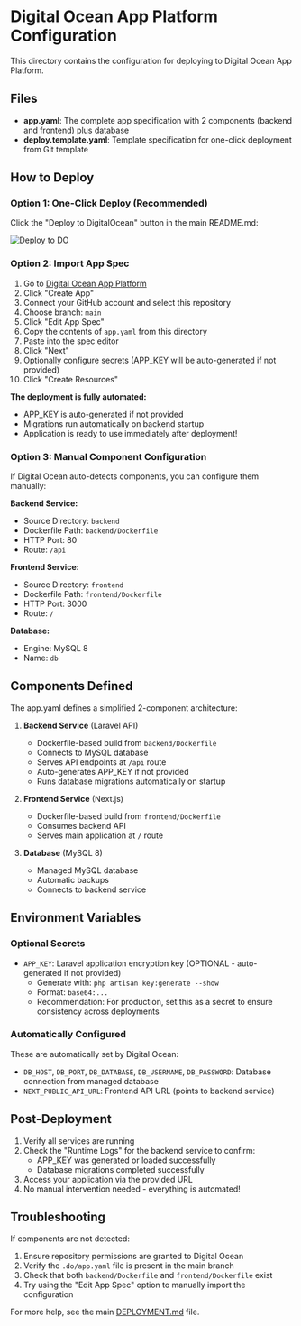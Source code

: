 # Digital Ocean App Platform Configuration

This directory contains the configuration for deploying to Digital Ocean App Platform.

## Files

- **app.yaml**: The complete app specification with 2 components (backend and frontend) plus database
- **deploy.template.yaml**: Template specification for one-click deployment from Git template

## How to Deploy

### Option 1: One-Click Deploy (Recommended)

Click the "Deploy to DigitalOcean" button in the main README.md:

[![Deploy to DO](https://www.deploytodo.com/do-btn-blue.svg)](https://cloud.digitalocean.com/apps/new?repo=https://github.com/somkheartk/admin-panel-laravel-tailwincss-nextjs-mui/tree/main)

### Option 2: Import App Spec

1. Go to [Digital Ocean App Platform](https://cloud.digitalocean.com/apps)
2. Click "Create App"
3. Connect your GitHub account and select this repository
4. Choose branch: `main`
5. Click "Edit App Spec"
6. Copy the contents of `app.yaml` from this directory
7. Paste into the spec editor
8. Click "Next"
9. Optionally configure secrets (APP_KEY will be auto-generated if not provided)
10. Click "Create Resources"

**The deployment is fully automated:**
- APP_KEY is auto-generated if not provided
- Migrations run automatically on backend startup
- Application is ready to use immediately after deployment!

### Option 3: Manual Component Configuration

If Digital Ocean auto-detects components, you can configure them manually:

**Backend Service:**
- Source Directory: `backend`
- Dockerfile Path: `backend/Dockerfile`
- HTTP Port: 80
- Route: `/api`

**Frontend Service:**
- Source Directory: `frontend`
- Dockerfile Path: `frontend/Dockerfile`
- HTTP Port: 3000
- Route: `/`

**Database:**
- Engine: MySQL 8
- Name: `db`

## Components Defined

The app.yaml defines a simplified 2-component architecture:

1. **Backend Service** (Laravel API)
   - Dockerfile-based build from `backend/Dockerfile`
   - Connects to MySQL database
   - Serves API endpoints at `/api` route
   - Auto-generates APP_KEY if not provided
   - Runs database migrations automatically on startup

2. **Frontend Service** (Next.js)
   - Dockerfile-based build from `frontend/Dockerfile`
   - Consumes backend API
   - Serves main application at `/` route

3. **Database** (MySQL 8)
   - Managed MySQL database
   - Automatic backups
   - Connects to backend service

## Environment Variables

### Optional Secrets

- `APP_KEY`: Laravel application encryption key (OPTIONAL - auto-generated if not provided)
  - Generate with: `php artisan key:generate --show`
  - Format: `base64:...`
  - Recommendation: For production, set this as a secret to ensure consistency across deployments

### Automatically Configured

These are automatically set by Digital Ocean:

- `DB_HOST`, `DB_PORT`, `DB_DATABASE`, `DB_USERNAME`, `DB_PASSWORD`: Database connection from managed database
- `NEXT_PUBLIC_API_URL`: Frontend API URL (points to backend service)

## Post-Deployment

1. Verify all services are running
2. Check the "Runtime Logs" for the backend service to confirm:
   - APP_KEY was generated or loaded successfully
   - Database migrations completed successfully
3. Access your application via the provided URL
4. No manual intervention needed - everything is automated!

## Troubleshooting

If components are not detected:

1. Ensure repository permissions are granted to Digital Ocean
2. Verify the `.do/app.yaml` file is present in the main branch
3. Check that both `backend/Dockerfile` and `frontend/Dockerfile` exist
4. Try using the "Edit App Spec" option to manually import the configuration

For more help, see the main [DEPLOYMENT.md](../DEPLOYMENT.md) file.
